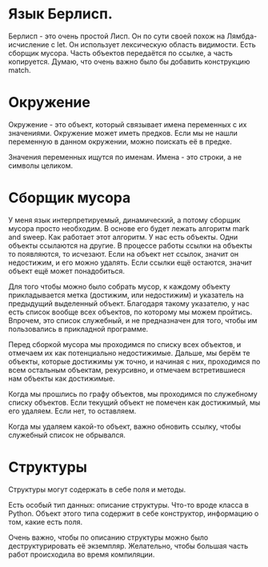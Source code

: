 # Язык Берлисп.
Берлисп - это очень простой Лисп. Он по сути своей похож на Лямбда-исчисление с let.
Он использует лексическую область видимости. Есть сборщик мусора. Часть объектов передаётся по ссылке, а часть копируется. Думаю, что очень важно было бы добавить
конструкцию match.

# Окружение
Окружение - это объект, который связывает имена переменных с их значениями.
Окружение может иметь предков. Если мы не нашли переменную в данном окружении,
можно поискать её в предке.

Значения переменных ищутся по именам. Имена - это строки, а не символы целиком.

# Сборщик мусора
У меня язык интерпретируемый, динамический, а потому сборщик мусора просто необходим.
В основе его будет лежать алгоритм mark and sweep. Как работает этот алгоритм.
У нас есть объекты. Одни объекты ссылаются на другие. В процессе работы ссылки на объекты то появляются, то исчезают.
Если на объект нет ссылок, значит он недостижим, и его можно удалять. Если ссылки ещё остаются, значит объект ещё может понадобиться.

Для того чтобы можно было собрать мусор, к каждому объекту прикладывается метка (достижим, или недостижим) и указатель на предыдущий выделенный объект.
Благодаря такому указателю, у нас есть список вообще всех объектов, по которому мы можем пройтись. Впрочем, это список служебный, и не предназначен для того, чтобы им пользовались
в прикладной программе.

Перед сборкой мусора мы проходимся по списку всех объектов, и отмечаем их как потенциально недостижимые.
Дальше, мы берём те объекты, которые достижимы уж точно, и начиная с них, проходимся по всем остальным объектам, рекурсивно,
и отмечаем встретившиеся нам объекты как достижимые.

Когда мы прошлись по графу объектов, мы проходимся по служебному списку объектов. Если текущий объект не помечен как достижимый, мы его удаляем. Если нет, то оставляем.

Когда мы удаляем какой-то объект, важно обновить ссылку, чтобы служебный список не обрывался.

# Структуры
Структуры могут содержать в себе поля и методы.

Есть особый тип данных: описание структуры. Что-то вроде класса в Python. Объект этого типа содержит в себе конструктор,
информацию о том, какие есть поля.

Очень важно, чтобы по описанию структуры можно было деструктурировать её экземпляр. Желательно, чтобы большая часть работ происходила во время компиляции.
